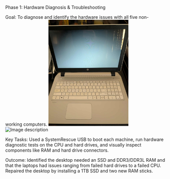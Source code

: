 Phase 1: Hardware Diagnosis & Troubleshooting

Goal: To diagnose and identify the hardware issues with all five non-working computers.
<img src="images/p1.0.jfif" width="50%" alt="Image description">
<img src="images/p1..jfif" width="50%" alt="Image description">

Key Tasks: Used a SystemRescue USB to boot each machine, run hardware diagnostic tests on the CPU and hard drives, and visually inspect components like RAM and hard drive connectors.

Outcome: Identified the desktop needed an SSD and DDR3/DDR3L RAM and that the laptops had issues ranging from failed hard drives to a failed CPU. Repaired the desktop by installing a 1TB SSD and two new RAM sticks.
